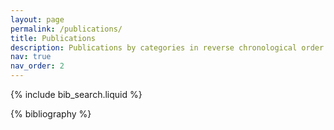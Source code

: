 ```yaml
---
layout: page
permalink: /publications/
title: Publications
description: Publications by categories in reverse chronological order. Generated by jekyll-scholar.
nav: true
nav_order: 2
---
```


<!-- _pages/publications.md -->

<!-- BibTeX search bar -->

{% include bib_search.liquid %}

<div class="publications">
  {% bibliography %}
</div>

